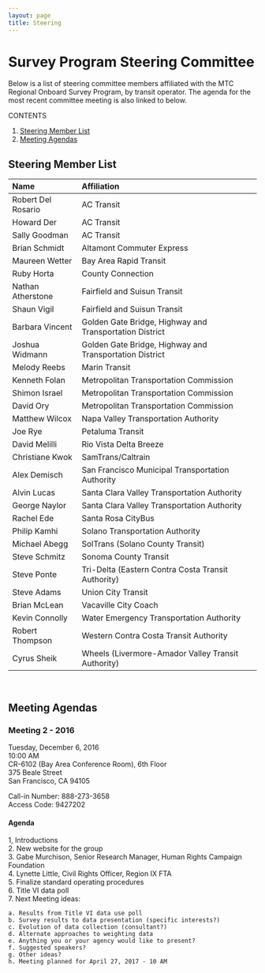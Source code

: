```yaml
---
layout: page
title: Steering
---
```


# Survey Program Steering Committee

Below is a list of steering committee members affiliated with the MTC Regional Onboard Survey Program, by transit operator. The agenda for the most recent committee meeting is also linked to below.

CONTENTS

1. [Steering Member List](#steering-member-list)
2. [Meeting Agendas](#meeting-agendas)

## Steering Member List

| **Name**                               | **Affiliation**                                        |
|:---------------------------------------|:-------------------------------------------------------|
| Robert Del Rosario                     | AC Transit                                             | 
| Howard Der                             | AC Transit                                             | 
| Sally Goodman                          | AC Transit                                             |
| Brian Schmidt                          | Altamont Commuter Express                              |
| Maureen Wetter                         | Bay Area Rapid Transit                                 |
| Ruby Horta                             | County Connection                                      |
| Nathan Atherstone                      | Fairfield and Suisun Transit                           |
| Shaun Vigil                            | Fairfield and Suisun Transit                           | 
| Barbara Vincent                        | Golden Gate Bridge, Highway and Transportation District|
| Joshua Widmann                         | Golden Gate Bridge, Highway and Transportation District|
| Melody Reebs                           | Marin Transit                                          |
| Kenneth Folan                          | Metropolitan Transportation Commission                 |
| Shimon Israel                          | Metropolitan Transportation Commission                 |
| David Ory                              | Metropolitan Transportation Commission                 |
| Matthew Wilcox                         | Napa Valley Transportation Authority                   |
| Joe Rye                                | Petaluma Transit                                       |
| David Melilli                          | Rio Vista Delta Breeze                                 |
| Christiane Kwok                        | SamTrans/Caltrain                                      |
| Alex Demisch                           | San Francisco Municipal Transportation Authority       |
| Alvin Lucas                            | Santa Clara Valley Transportation Authority            |
| George Naylor                          | Santa Clara Valley Transportation Authority            |
| Rachel Ede                             | Santa Rosa CityBus                                     |
| Philip Kamhi                           | Solano Transportation Authority                        |
| Michael Abegg                          | SolTrans (Solano County Transit)                       |
| Steve Schmitz                          | Sonoma County Transit                                  |
| Steve Ponte                            | Tri-Delta (Eastern Contra Costa Transit Authority)     |
| Steve Adams                            | Union City Transit                                     |
| Brian McLean                           | Vacaville City Coach                                   |
| Kevin Connolly                         | Water Emergency Transportation Authority               |
| Robert Thompson                        | Western Contra Costa Transit Authority                 |
| Cyrus Sheik                            | Wheels (Livermore-Amador Valley Transit Authority)     |

<br/>

## Meeting Agendas

### Meeting 2 - 2016

Tuesday, December 6, 2016  
10:00 AM  
CR-6102 (Bay Area Conference Room), 6th Floor  
375 Beale Street  
San Francisco, CA 94105  

Call-in Number: 888-273-3658  
Access Code: 9427202  

#### Agenda

1, Introductions  
2. New website for the group  
3. Gabe Murchison, Senior Research Manager, Human Rights Campaign Foundation  
4. Lynette Little, Civil Rights Officer, Region IX FTA   
5. Finalize standard operating procedures  
6. Title VI data poll   
7. Next Meeting ideas: 

	a. Results from Title VI data use poll
	b. Survey results to data presentation (specific interests?)
	c. Evolution of data collection (consultant?)
	d. Alternate approaches to weighting data
	e. Anything you or your agency would like to present?
	f. Suggested speakers?
	g. Other ideas?
	h. Meeting planned for April 27, 2017 - 10 AM



